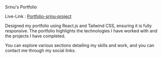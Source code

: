 Srinu's Portfolio

Live-Link : [Portfolio-srinu-project](http://localhost:3000/)

Designed my portfolio using React.js and Tailwind CSS, ensuring it is fully responsive. The portfolio highlights the technologies I have worked with and the projects I have completed. 

You can explore various sections detailing my skills and work, and you can contact me through my social links.

